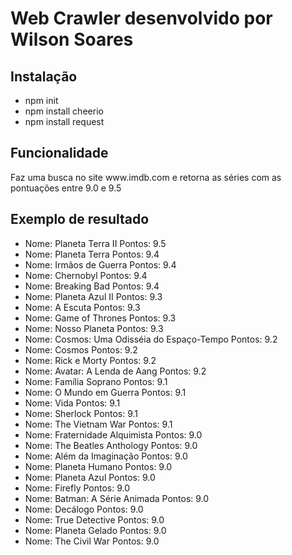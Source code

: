 <h1>Web Crawler desenvolvido por Wilson Soares</h1>

<h2>Instalação</h2>

<ul>
  <li>npm init</li>
  <li>npm install cheerio</li>
  <li>npm install request</li>
</ul>

<h2>Funcionalidade</h2>

<p>Faz uma busca no site www.imdb.com e retorna as séries com as pontuações entre 9.0 e 9.5</p>

<h2>Exemplo de resultado</h2>

<ul>
<li>Nome: Planeta Terra II Pontos: 9.5</li>
<li>Nome: Planeta Terra Pontos: 9.4</li>
<li>Nome: Irmãos de Guerra Pontos: 9.4</li>
<li>Nome: Chernobyl Pontos: 9.4</li>
<li>Nome: Breaking Bad Pontos: 9.4</li>
<li>Nome: Planeta Azul II Pontos: 9.3</li>
<li>Nome: A Escuta Pontos: 9.3</li>
<li>Nome: Game of Thrones Pontos: 9.3</li>
<li>Nome: Nosso Planeta Pontos: 9.3</li>
<li>Nome: Cosmos: Uma Odisséia do Espaço-Tempo Pontos: 9.2</li>
<li>Nome: Cosmos Pontos: 9.2</li>
<li>Nome: Rick e Morty Pontos: 9.2</li>
<li>Nome: Avatar: A Lenda de Aang Pontos: 9.2</li>
<li>Nome: Família Soprano Pontos: 9.1</li>
<li>Nome: O Mundo em Guerra Pontos: 9.1</li>
<li>Nome: Vida Pontos: 9.1</li>
<li>Nome: Sherlock Pontos: 9.1</li>
<li>Nome: The Vietnam War Pontos: 9.1</li>
<li>Nome: Fraternidade Alquimista Pontos: 9.0</li>
<li>Nome: The Beatles Anthology Pontos: 9.0</li>
<li>Nome: Além da Imaginação Pontos: 9.0</li>
<li>Nome: Planeta Humano Pontos: 9.0</li>
<li>Nome: Planeta Azul Pontos: 9.0</li>
<li>Nome: Firefly Pontos: 9.0</li>
<li>Nome: Batman: A Série Animada Pontos: 9.0</li>
<li>Nome: Decálogo Pontos: 9.0</li>
<li>Nome: True Detective Pontos: 9.0</li>
<li>Nome: Planeta Gelado Pontos: 9.0</li>
<li>Nome: The Civil War Pontos: 9.0</li>
</ul>
